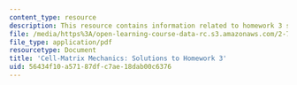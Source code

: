 ```yaml
---
content_type: resource
description: This resource contains information related to homework 3 solution.
file: /media/https%3A/open-learning-course-data-rc.s3.amazonaws.com/2-785j-cell-matrix-mechanics-fall-2014/56434f10a57187dfc7ae18dab00c6376_MIT2_785JF14_Homework_3_Sol.pdf
file_type: application/pdf
resourcetype: Document
title: 'Cell-Matrix Mechanics: Solutions to Homework 3'
uid: 56434f10-a571-87df-c7ae-18dab00c6376
---
```

